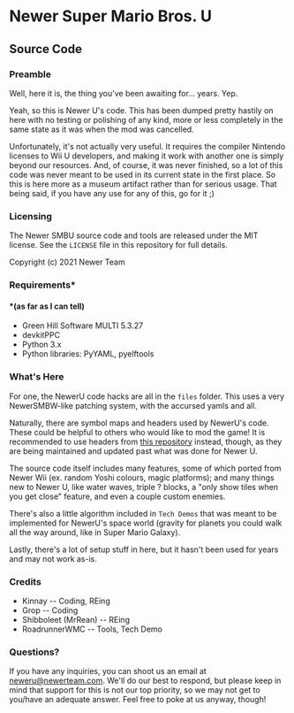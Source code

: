 # Newer Super Mario Bros. U
## Source Code

### Preamble

Well, here it is, the thing you've been awaiting for... years. Yep.

Yeah, so this is Newer U's code. This has been dumped pretty hastily on here with no testing or polishing of any kind, more or less completely in the same state as it was when the mod was cancelled.

Unfortunately, it's not actually very useful. It requires the compiler Nintendo licenses to Wii U developers, and making it work with another one is simply beyond our resources. And, of course, it was never finished, so a lot of this code was never meant to be used in its current state in the first place. So this is here more as a museum artifact rather than for serious usage. That being said, if you have any use for any of this, go for it ;)

### Licensing

The Newer SMBU source code and tools are released under the MIT license.
See the `LICENSE` file in this repository for full details.

Copyright (c) 2021 Newer Team

### Requirements*
#### *(as far as I can tell)

- Green Hill Software MULTI 5.3.27
- devkitPPC
- Python 3.x
- Python libraries: PyYAML, pyelftools

### What's Here

For one, the NewerU code hacks are all in the `files` folder. This uses a very NewerSMBW-like patching system, with the accursed yamls and all.

Naturally, there are symbol maps and headers used by NewerU's code. These could be helpful to others who would like to mod the game! It is recommended to use headers from [this repository](https://github.com/shibbo/NSMBU-Headers/) instead, though, as they are being maintained and updated past what was done for Newer U.

The source code itself includes many features, some of which ported from Newer Wii (ex. random Yoshi colours, magic platforms); and many things new to Newer U, like water waves, triple ? blocks, a "only show tiles when you get close" feature, and even a couple custom enemies.

There's also a little algorithm included in `Tech Demos` that was meant to be implemented for NewerU's space world (gravity for planets you could walk all the way around, like in Super Mario Galaxy).

Lastly, there's a lot of setup stuff in here, but it hasn't been used for years and may not work as-is.

### Credits
- Kinnay -- Coding, REing
- Grop -- Coding
- Shibboleet (MrRean) -- REing
- RoadrunnerWMC -- Tools, Tech Demo

### Questions?

If you have any inquiries, you can shoot us an email at <neweru@newerteam.com>. We'll do our best to respond, but please keep in mind that support for this is not our top priority, so we may not get to you/have an adequate answer. Feel free to poke at us anyway, though!

